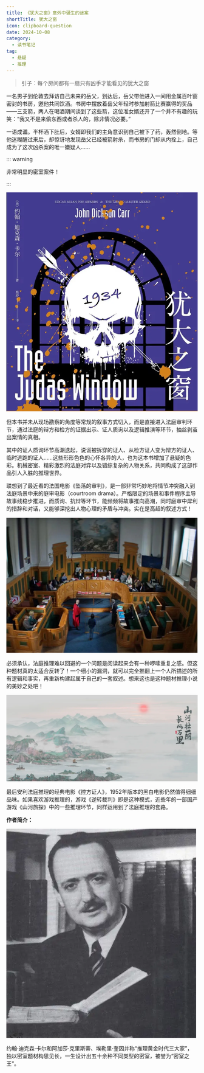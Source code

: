 ```yaml
---
title: 《犹大之窗》意外中诞生的谜案
shortTitle: 犹大之窗
icon: clipboard-question
date: 2024-10-08
category:
  - 读书笔记
tag:
  - 悬疑
  - 推理
---
```


> 引子：每个房间都有一扇只有凶手才能看见的犹大之窗

一名男子到伦敦去拜访自己未来的岳父，到达后，岳父带他进入一间用金属百叶窗密封的书房，邀他共同饮酒。书房中摆放着岳父年轻时参加射箭比赛赢得的奖品——三支箭，两人在喝酒期间谈到了这些箭，这位准女婿还开了一个并不有趣的玩笑：“我又不是来偷东西或者杀人的，除非情况必要。”

一语成谶。半杯酒下肚后，女婿即我们的主角意识到自己被下了药，轰然倒地。等他迷糊醒过来后，却惊讶地发现岳父已经被箭射杀，而书房的门却从内拴上，自己成为了这次凶杀案的唯一嫌疑人......


::: warning

非常明显的密室案件！

:::

![犹大之窗，是指装在监狱牢房门上的方形小窗口，上面有一块小遮板，狱卒可以在对方看不到自己的情况下，观察牢内的犯人](../../.vuepress/public/assets/images/犹大之窗/image.png)



但本书并未从现场勘察的角度等常规的叙事方式切入，而是直接进入法庭审判环节，通过法庭的辩方和检方的证据出示、证人质询以及逻辑推演等环节，抽丝剥茧出案情的真相。

其中的证人质询环节高潮迭起，说谎被拆穿的证人、从检方证人变为辩方的证人、临时逃跑的证人……这些形形色色的心怀各异的人，也为这本书增加了悬疑的色彩。机械密室、精彩激烈的法庭对弈以及错综复杂的人物关系，共同构成了这部作品引人入胜的推理世界。

联想到了最近看的法国电影《坠落的审判》，是一部非常巧妙地将情节冲突融入到法庭场景中来的庭审电影（courtroom drama）。严格限定的场景和事件程序主导故事线稳步推进，而质询、抗辩等环节，能频频将故事推向高潮，同时庭审中犀利的措辞和对话，又能够深挖出人物心理的矛盾与冲突。实在是高超的叙述方式！

![法国电影《坠落的审判》中的法庭](../../.vuepress/public/assets/images/犹大之窗/image-1.png)

必须承认，法庭推理难以回避的一个问题是阅读起来会有一种啰嗦重复之感。但这种题材真的太适合反转了！一个细小的漏洞，就可以完全推翻上一个人所描述的所有逻辑和事实，再重新构建起属于自己的一套叙述。想来这也是这种题材推理小说的美妙之处吧！


![游戏《山河旅探》截图](../../.vuepress/public/assets/images/犹大之窗/image-2.png)

最后安利法庭推理的经典电影《控方证人》，1952年版本的黑白电影仍然值得细细品味。如果喜欢游戏推理的，游戏《逆转裁判》即是这种模式，近些年的一部国产游戏《山河旅探》中的一些推理环节，同样运用到了法庭推理的套路。

**作者简介：**

![](../../.vuepress/public/assets/images/犹大之窗/image-3.png)

约翰·迪克森·卡尔和阿加莎·克里斯蒂、埃勒里·奎因并称“推理黄金时代三大家”，独以密室题材构思见长，一生设计出五十余种不同类型的密室，被誉为“密室之王”。
